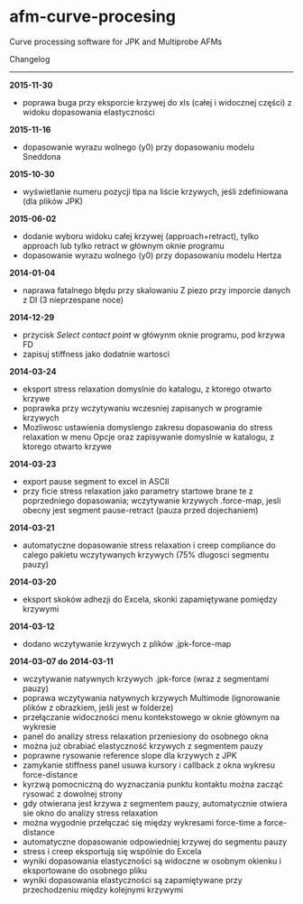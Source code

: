 afm-curve-procesing
===================

Curve processing software for JPK and Multiprobe AFMs


Changelog
_________
**2015-11-30**
* poprawa buga przy eksporcie krzywej do xls (całej i widocznej części) z widoku dopasowania elastyczności

**2015-11-16**
* dopasowanie wyrazu wolnego (y0) przy dopasowaniu modelu Sneddona

**2015-10-30**
* wyświetlanie numeru pozycji tipa na liście krzywych, jeśli zdefiniowana (dla plików JPK)

**2015-06-02**
* dodanie wyboru widoku całej krzywej (approach+retract), tylko approach lub tylko retract w głównym oknie programu
* dopasowanie wyrazu wolnego (y0) przy dopasowaniu modelu Hertza

**2014-01-04**
* naprawa fatalnego błędu przy skalowaniu Z piezo przy imporcie danych z DI (3 nieprzespane noce)

**2014-12-29**
* przycisk _Select contact point_ w główynm oknie programu, pod krzywa FD
* zapisuj stiffness jako dodatnie wartosci

**2014-03-24**
* eksport stress relaxation domyslnie do katalogu, z ktorego otwarto krzywe
* poprawka przy wczytywaniu wczesniej zapisanych w programie krzywych
* Mozliwosc ustawienia domyslengo zakresu dopasowania do stress relaxation w menu Opcje oraz zapisywanie domyslnie w katalogu, z ktorego otwarto krzywe


**2014-03-23**
* export pause segment to excel in ASCII
* przy ficie stress relaxation jako parametry startowe brane te z poprzedniego dopasowania; wczytywanie krzywych .force-map, jesli obecny jest segment pause-retract (pauza przed dojechaniem)

**2014-03-21**
* automatyczne dopasowanie stress relaxation i creep compliance do calego pakietu wczytywanych krzywych (75% dlugosci segmentu pauzy)

**2014-03-20**
* eksport skoków adhezji do Excela, skonki zapamiętywane pomiędzy krzywymi


**2014-03-12**
* dodano wczytywanie krzywych z plików .jpk-force-map

**2014-03-07 do 2014-03-11**
* wczytywanie natywnych krzywych .jpk-force (wraz z segmentami pauzy)
* poprawa wczytywania natywnych krzywych Multimode (ignorowanie plików z obrazkiem, jeśli jest w folderze)
* przełączanie widoczności menu kontekstowego w oknie głównym na wykresie
* panel do analizy stress relaxation przeniesiony do osobnego okna
* można już obrabiać elastyczność krzywych z segmentem pauzy
* poprawne rysowanie reference slope dla krzywych z JPK
* zamykanie stiffness panel usuwa kursory i callback z okna wykresu force-distance
* kyrzwą pomocniczną do wyznaczania punktu kontaktu można zacząć rysować z dowolnej strony
* gdy otwierana jest krzywa z segmentem pauzy, automatycznie otwiera sie okno do analizy stress relaxation
* można wygodnie przełączać się między wykresami force-time a force-distance
* automatyczne dopasowanie odpowiedniej krzywej do segmentu pauzy
* stress i creep eksportują się wspólnie do Excela
* wyniki dopasowania elastyczności są widoczne w osobnym okienku i eksportowane do osobnego pliku
* wyniki dopasowania elastyczności są zapamiętywane przy przechodzeniu między kolejnymi krzywymi
